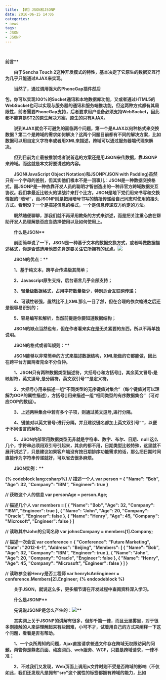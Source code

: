 ```yaml
---
title: 【转】JSON和JSONP
date: 2016-06-15 14:06
categories:
- news
tags:
- JSON
- JSONP
---
```

<div style="top: 0px"> 


<strong style="margin: 0px; padding: 0px; color: #333333; font-weight: bold">前言**

　　由于Sencha Touch 2这种开发模式的特性，基本决定了它原生的数据交互行为几乎只能通过AJAX来实现。

　　当然了，通过调用强大的PhoneGap插件然后
<!--more-->
包，你可以实现100%的Socket通讯和本地数据库功能，又或者通过HTML5的WebSocket也可以实现与服务器的通讯和服务端推功能，但这两种方式都有其局限性，前者需要PhoneGap支持，后者要求用户设备必须支持WebSocket，因此都不能算是ST2的原生解决方案，原生的只有AJAX。

　　说到AJAX就会不可避免的面临两个问题，第一个是AJAX以何种格式来交换数据？第二个是跨域的需求如何解决？这两个问题目前都有不同的解决方案，比如数据可以用自定义字符串或者用XML来描述，跨域可以通过服务器端代理来解决。

　　但到目前为止最被推崇或者说首选的方案还是用JSON来传数据，靠JSONP来跨域。而这就是本文将要讲述的内容。

　　JSON(JavaScript Object Notation)和JSONP(JSON with Padding)虽然只有一个字母的差别，但其实他们根本不是一回事儿：JSON是一种数据交换格式，而JSONP是一种依靠开发人员的聪明才智创造出的一种非官方跨域数据交互协议。我们拿最近比较火的谍战片来打个比方，JSON是地下党们用来书写和交换情报的“暗号”，而JSONP则是把用暗号书写的情报传递给自己同志时使用的接头方式。看到没？一个是描述信息的格式，一个是信息传递双方约定的方法。

　　既然随便聊聊，那我们就不再采用教条的方式来讲述，而是把关注重心放在帮助开发人员理解是否应当选择使用以及如何使用上。

<strong style="margin: 0px; padding: 0px; color: #333333; font-weight: bold">　　什么是JSON**

　　前面简单说了一下，JSON是一种基于文本的数据交换方式，或者叫做数据描述格式，你是否该选用他首先肯定要关注它所拥有的优点。![](http://pic001.cnblogs.com/images/2012/145819/2012042220142826.jpg)

<strong style="margin: 0px; padding: 0px; color: #333333; font-weight: bold">　　JSON的优点：**

　　1、基于纯文本，跨平台传递极其简单；

　　2、Javascript原生支持，后台语言几乎全部支持；

　　3、轻量级数据格式，占用字符数量极少，特别适合互联网传递；

　　4、可读性较强，虽然比不上XML那么一目了然，但在合理的依次缩进之后还是很容易识别的；

　　5、容易编写和解析，当然前提是你要知道数据结构；

　　JSON的缺点当然也有，但在作者看来实在是无关紧要的东西，所以不再单独说明。

<strong style="margin: 0px; padding: 0px; color: #333333; font-weight: bold">　　JSON的格式或者叫规则：**

　　JSON能够以非常简单的方式来描述数据结构，XML能做的它都能做，因此在跨平台方面两者完全不分伯仲。

　　1、JSON只有两种数据类型描述符，大括号{}和方括号[]，其余英文冒号:是映射符，英文逗号,是分隔符，英文双引号""是定义符。

　　2、大括号{}用来描述一组“不同类型的无序键值对集合”（每个键值对可以理解为OOP的属性描述），方括号[]用来描述一组“相同类型的有序数据集合”（可对应OOP的数组）。

　　3、上述两种集合中若有多个子项，则通过英文逗号,进行分隔。

　　4、键值对以英文冒号:进行分隔，并且建议键名都加上英文双引号”"，以便于不同语言的解析。

　　5、JSON内部常用数据类型无非就是字符串、数字、布尔、日期、null 这么几个，字符串必须用双引号引起来，其余的都不用，日期类型比较特殊，这里就不展开讲述了，只是建议如果客户端没有按日期排序功能需求的话，那么把日期时间直接作为字符串传递就好，可以省去很多麻烦。

<strong style="margin: 0px; padding: 0px; color: #333333; font-weight: bold">　　JSON实例：**

{% codeblock lang:csharp%}
// 描述一个人 
var person = {
    "Name": "Bob",
    "Age": 32,
    "Company": "IBM",
    "Engineer": true
}
 
// 获取这个人的信息 
var personAge = person.Age;
 
// 描述几个人 
var members = [
    {
        "Name": "Bob",
        "Age": 32,
        "Company": "IBM",
        "Engineer": true
    },
    {
        "Name": "John",
        "Age": 20,
        "Company": "Oracle",
        "Engineer": false
    },
    {
        "Name": "Henry",
        "Age": 45,
        "Company": "Microsoft",
        "Engineer": false
    }
]
 
// 读取其中John的公司名称 
var johnsCompany = members[1].Company;
 
// 描述一次会议 
var conference = {
    "Conference": "Future Marketing",
    "Date": "2012-6-1",
    "Address": "Beijing",
    "Members":
    [
        {
            "Name": "Bob",
            "Age": 32,
            "Company": "IBM",
            "Engineer": true
        },
        {
            "Name": "John",
            "Age": 20,
            "Company": "Oracle",
            "Engineer": false
        },
        {
            "Name": "Henry",
            "Age": 45,
            "Company": "Microsoft",
            "Engineer": false
        }
    ]
}
 
// 读取参会者Henry是否工程师 
var henryIsAnEngineer = conference.Members[2].Engineer;
{% endcodeblock %}

　　关于JSON，就说这么多，更多细节请在开发过程中查阅资料深入学习。

<strong style="margin: 0px; padding: 0px; color: #333333; font-weight: bold">　　什么是JSONP**

<strong style="margin: 0px; padding: 0px; color: #333333; font-weight: bold">　　先说说JSONP是怎么产生的：![](http://pic001.cnblogs.com/images/2012/145819/2012042220173342.png)**

　　其实网上关于JSONP的讲解有很多，但却千篇一律，而且云里雾里，对于很多刚接触的人来讲理解起来有些困难，小可不才，试着用自己的方式来阐释一下这个问题，看看是否有帮助。

　　1、一个众所周知的问题，Ajax直接请求普通文件存在跨域无权限访问的问题，甭管你是静态页面、动态网页、web服务、WCF，只要是跨域请求，一律不准；

　　2、不过我们又发现，Web页面上调用js文件时则不受是否跨域的影响（不仅如此，我们还发现凡是拥有”src”这个属性的标签都拥有跨域的能力，比如<script>、<img>、<iframe>）；

　　3、于是可以判断，当前阶段如果想通过纯web端（ActiveX控件、服务端代理、属于未来的HTML5之Websocket等方式不算）跨域访问数据就只有一种可能，那就是在远程服务器上设法把数据装进js格式的文件里，供客户端调用和进一步处理；

　　4、恰巧我们已经知道有一种叫做JSON的纯字符数据格式可以简洁的描述复杂数据，更妙的是JSON还被js原生支持，所以在客户端几乎可以随心所欲的处理这种格式的数据；

　　5、这样子解决方案就呼之欲出了，web客户端通过与调用脚本一模一样的方式，来调用跨域服务器上动态生成的js格式文件（一般以JSON为后缀），显而易见，服务器之所以要动态生成JSON文件，目的就在于把客户端需要的数据装入进去。

　　6、客户端在对JSON文件调用成功之后，也就获得了自己所需的数据，剩下的就是按照自己需求进行处理和展现了，这种获取远程数据的方式看起来非常像AJAX，但其实并不一样。

　　7、为了便于客户端使用数据，逐渐形成了一种非正式传输协议，人们把它称作JSONP，该协议的一个要点就是允许用户传递一个callback参数给服务端，然后服务端返回数据时会将这个callback参数作为函数名来包裹住JSON数据，这样客户端就可以随意定制自己的函数来自动处理返回数据了。

　　如果对于callback参数如何使用还有些模糊的话，我们后面会有具体的实例来讲解。

<strong style="margin: 0px; padding: 0px; color: #333333; font-weight: bold">　　JSONP的客户端具体实现：**

　　不管jQuery也好，ExtJs也罢，又或者是其他支持jsonp的框架，他们幕后所做的工作都是一样的，下面我来循序渐进的说明一下jsonp在客户端的实现：

　　1、我们知道，哪怕跨域js文件中的代码（当然指符合web脚本安全策略的），web页面也是可以无条件执行的。

　　远程服务器remoteserver.com根目录下有个remote.js文件代码如下：

alert('我是远程文件');

　　本地服务器localserver.com下有个jsonp.html页面代码如下：

<span style="font-family: "Courier New"; font-size: 12px; color: #00ff; margin: 0px; padding: 0px"><!</span><span style="font-family: "Courier New"; font-size: 12px; color: #ff0ff; margin: 0px; padding: 0px">DOCTYPE html PUBLIC "-//W3C//DTD XHTML 1.0 Transitional//EN" "http://www.w3.org/TR/xhtml1/DTD/xhtml1-transitional.dtd"</span><span style="font-family: "Courier New"; font-size: 12px; color: #00ff; margin: 0px; padding: 0px">></span>
<span style="font-family: "Courier New"; font-size: 12px; color: #00ff; margin: 0px; padding: 0px"><</span><span style="font-family: "Courier New"; font-size: 12px; color: #8000; margin: 0px; padding: 0px">html </span><span style="font-family: "Courier New"; font-size: 12px; color: #ff00; margin: 0px; padding: 0px">xmlns</span><span style="font-family: "Courier New"; font-size: 12px; color: #00ff; margin: 0px; padding: 0px">="http://www.w3.org/1999/xhtml"</span><span style="font-family: "Courier New"; font-size: 12px; color: #00ff; margin: 0px; padding: 0px">></span>
<span style="font-family: "Courier New"; font-size: 12px; color: #00ff; margin: 0px; padding: 0px"><</span><span style="font-family: "Courier New"; font-size: 12px; color: #8000; margin: 0px; padding: 0px">head</span><span style="font-family: "Courier New"; font-size: 12px; color: #00ff; margin: 0px; padding: 0px">></span>
    <span style="font-family: "Courier New"; font-size: 12px; color: #00ff; margin: 0px; padding: 0px"><</span><span style="font-family: "Courier New"; font-size: 12px; color: #8000; margin: 0px; padding: 0px">title</span><span style="font-family: "Courier New"; font-size: 12px; color: #00ff; margin: 0px; padding: 0px">></</span><span style="font-family: "Courier New"; font-size: 12px; color: #8000; margin: 0px; padding: 0px">title</span><span style="font-family: "Courier New"; font-size: 12px; color: #00ff; margin: 0px; padding: 0px">></span>
    <span style="font-family: "Courier New"; font-size: 12px; color: #00ff; margin: 0px; padding: 0px"><</span><span style="font-family: "Courier New"; font-size: 12px; color: #8000; margin: 0px; padding: 0px">script </span><span style="font-family: "Courier New"; font-size: 12px; color: #ff00; margin: 0px; padding: 0px">type</span><span style="font-family: "Courier New"; font-size: 12px; color: #00ff; margin: 0px; padding: 0px">="text/javascript"</span><span style="font-family: "Courier New"; font-size: 12px; color: #ff00; margin: 0px; padding: 0px"> src</span><span style="font-family: "Courier New"; font-size: 12px; color: #00ff; margin: 0px; padding: 0px">="http://remoteserver.com/remote.js"</span><span style="font-family: "Courier New"; font-size: 12px; color: #00ff; margin: 0px; padding: 0px">></</span><span style="font-family: "Courier New"; font-size: 12px; color: #8000; margin: 0px; padding: 0px">script</span><span style="font-family: "Courier New"; font-size: 12px; color: #00ff; margin: 0px; padding: 0px">></span>
<span style="font-family: "Courier New"; font-size: 12px; color: #00ff; margin: 0px; padding: 0px"></</span><span style="font-family: "Courier New"; font-size: 12px; color: #8000; margin: 0px; padding: 0px">head</span><span style="font-family: "Courier New"; font-size: 12px; color: #00ff; margin: 0px; padding: 0px">></span>
<span style="font-family: "Courier New"; font-size: 12px; color: #00ff; margin: 0px; padding: 0px"><</span><span style="font-family: "Courier New"; font-size: 12px; color: #8000; margin: 0px; padding: 0px">body</span><span style="font-family: "Courier New"; font-size: 12px; color: #00ff; margin: 0px; padding: 0px">></span>
 
<span style="font-family: "Courier New"; font-size: 12px; color: #00ff; margin: 0px; padding: 0px"></</span><span style="font-family: "Courier New"; font-size: 12px; color: #8000; margin: 0px; padding: 0px">body</span><span style="font-family: "Courier New"; font-size: 12px; color: #00ff; margin: 0px; padding: 0px">></span>
<span style="font-family: "Courier New"; font-size: 12px; color: #00ff; margin: 0px; padding: 0px"></</span><span style="font-family: "Courier New"; font-size: 12px; color: #8000; margin: 0px; padding: 0px">html</span><span style="font-family: "Courier New"; font-size: 12px; color: #00ff; margin: 0px; padding: 0px">></span>

　　毫无疑问，页面将会弹出一个提示窗体，显示跨域调用成功。

　　2、现在我们在jsonp.html页面定义一个函数，然后在远程remote.js中传入数据进行调用。

　　jsonp.html页面代码如下：

<span style="font-family: "Courier New"; font-size: 12px; color: #00ff; margin: 0px; padding: 0px"><!</span><span style="font-family: "Courier New"; font-size: 12px; color: #ff0ff; margin: 0px; padding: 0px">DOCTYPE html PUBLIC "-//W3C//DTD XHTML 1.0 Transitional//EN" "http://www.w3.org/TR/xhtml1/DTD/xhtml1-transitional.dtd"</span><span style="font-family: "Courier New"; font-size: 12px; color: #00ff; margin: 0px; padding: 0px">></span>
<span style="font-family: "Courier New"; font-size: 12px; color: #00ff; margin: 0px; padding: 0px"><</span><span style="font-family: "Courier New"; font-size: 12px; color: #8000; margin: 0px; padding: 0px">html </span><span style="font-family: "Courier New"; font-size: 12px; color: #ff00; margin: 0px; padding: 0px">xmlns</span><span style="font-family: "Courier New"; font-size: 12px; color: #00ff; margin: 0px; padding: 0px">="http://www.w3.org/1999/xhtml"</span><span style="font-family: "Courier New"; font-size: 12px; color: #00ff; margin: 0px; padding: 0px">></span>
<span style="font-family: "Courier New"; font-size: 12px; color: #00ff; margin: 0px; padding: 0px"><</span><span style="font-family: "Courier New"; font-size: 12px; color: #8000; margin: 0px; padding: 0px">head</span><span style="font-family: "Courier New"; font-size: 12px; color: #00ff; margin: 0px; padding: 0px">></span>
    <span style="font-family: "Courier New"; font-size: 12px; color: #00ff; margin: 0px; padding: 0px"><</span><span style="font-family: "Courier New"; font-size: 12px; color: #8000; margin: 0px; padding: 0px">title</span><span style="font-family: "Courier New"; font-size: 12px; color: #00ff; margin: 0px; padding: 0px">></</span><span style="font-family: "Courier New"; font-size: 12px; color: #8000; margin: 0px; padding: 0px">title</span><span style="font-family: "Courier New"; font-size: 12px; color: #00ff; margin: 0px; padding: 0px">></span>
    <span style="font-family: "Courier New"; font-size: 12px; color: #00ff; margin: 0px; padding: 0px"><</span><span style="font-family: "Courier New"; font-size: 12px; color: #8000; margin: 0px; padding: 0px">script </span><span style="font-family: "Courier New"; font-size: 12px; color: #ff00; margin: 0px; padding: 0px">type</span><span style="font-family: "Courier New"; font-size: 12px; color: #00ff; margin: 0px; padding: 0px">="text/javascript"</span><span style="font-family: "Courier New"; font-size: 12px; color: #00ff; margin: 0px; padding: 0px">></span>
    <span style="font-family: "Courier New"; font-size: 12px; color: #00ff; margin: 0px; padding: 0px; background-color: #f5f5f5">var</span><span style="font-family: "Courier New"; font-size: 12px; color: #000000; margin: 0px; padding: 0px; background-color: #f5f5f5"> localHandler </span><span style="font-family: "Courier New"; font-size: 12px; color: #000000; margin: 0px; padding: 0px; background-color: #f5f5f5">=</span> <span style="font-family: "Courier New"; font-size: 12px; color: #00ff; margin: 0px; padding: 0px; background-color: #f5f5f5">function</span><span style="font-family: "Courier New"; font-size: 12px; color: #000000; margin: 0px; padding: 0px; background-color: #f5f5f5">(data){
        alert(</span><span style="font-family: "Courier New"; font-size: 12px; color: #000000; margin: 0px; padding: 0px; background-color: #f5f5f5">'</span><span style="font-family: "Courier New"; font-size: 12px; color: #000000; margin: 0px; padding: 0px; background-color: #f5f5f5">我是本地函数，可以被跨域的remote.js文件调用，远程js带来的数据是：</span><span style="font-family: "Courier New"; font-size: 12px; color: #000000; margin: 0px; padding: 0px; background-color: #f5f5f5">'</span> <span style="font-family: "Courier New"; font-size: 12px; color: #000000; margin: 0px; padding: 0px; background-color: #f5f5f5">+</span><span style="font-family: "Courier New"; font-size: 12px; color: #000000; margin: 0px; padding: 0px; background-color: #f5f5f5"> data.result);
    };
    </span><span style="font-family: "Courier New"; font-size: 12px; color: #00ff; margin: 0px; padding: 0px"></</span><span style="font-family: "Courier New"; font-size: 12px; color: #8000; margin: 0px; padding: 0px">script</span><span style="font-family: "Courier New"; font-size: 12px; color: #00ff; margin: 0px; padding: 0px">></span>
    <span style="font-family: "Courier New"; font-size: 12px; color: #00ff; margin: 0px; padding: 0px"><</span><span style="font-family: "Courier New"; font-size: 12px; color: #8000; margin: 0px; padding: 0px">script </span><span style="font-family: "Courier New"; font-size: 12px; color: #ff00; margin: 0px; padding: 0px">type</span><span style="font-family: "Courier New"; font-size: 12px; color: #00ff; margin: 0px; padding: 0px">="text/javascript"</span><span style="font-family: "Courier New"; font-size: 12px; color: #ff00; margin: 0px; padding: 0px"> src</span><span style="font-family: "Courier New"; font-size: 12px; color: #00ff; margin: 0px; padding: 0px">="http://remoteserver.com/remote.js"</span><span style="font-family: "Courier New"; font-size: 12px; color: #00ff; margin: 0px; padding: 0px">></</span><span style="font-family: "Courier New"; font-size: 12px; color: #8000; margin: 0px; padding: 0px">script</span><span style="font-family: "Courier New"; font-size: 12px; color: #00ff; margin: 0px; padding: 0px">></span>
<span style="font-family: "Courier New"; font-size: 12px; color: #00ff; margin: 0px; padding: 0px"></</span><span style="font-family: "Courier New"; font-size: 12px; color: #8000; margin: 0px; padding: 0px">head</span><span style="font-family: "Courier New"; font-size: 12px; color: #00ff; margin: 0px; padding: 0px">></span>
<span style="font-family: "Courier New"; font-size: 12px; color: #00ff; margin: 0px; padding: 0px"><</span><span style="font-family: "Courier New"; font-size: 12px; color: #8000; margin: 0px; padding: 0px">body</span><span style="font-family: "Courier New"; font-size: 12px; color: #00ff; margin: 0px; padding: 0px">></span>
 
<span style="font-family: "Courier New"; font-size: 12px; color: #00ff; margin: 0px; padding: 0px"></</span><span style="font-family: "Courier New"; font-size: 12px; color: #8000; margin: 0px; padding: 0px">body</span><span style="font-family: "Courier New"; font-size: 12px; color: #00ff; margin: 0px; padding: 0px">></span>
<span style="font-family: "Courier New"; font-size: 12px; color: #00ff; margin: 0px; padding: 0px"></</span><span style="font-family: "Courier New"; font-size: 12px; color: #8000; margin: 0px; padding: 0px">html</span><span style="font-family: "Courier New"; font-size: 12px; color: #00ff; margin: 0px; padding: 0px">></span>

　　remote.js文件代码如下：

localHandler({"result":"我是远程js带来的数据"});

　　运行之后查看结果，页面成功弹出提示窗口，显示本地函数被跨域的远程js调用成功，并且还接收到了远程js带来的数据。很欣喜，跨域远程获取数据的目的基本实现了，但是又一个问题出现了，我怎么让远程js知道它应该调用的本地函数叫什么名字呢？毕竟是jsonp的服务者都要面对很多服务对象，而这些服务对象各自的本地函数都不相同啊？我们接着往下看。

　　3、聪明的开发者很容易想到，只要服务端提供的js脚本是动态生成的就行了呗，这样调用者可以传一个参数过去告诉服务端“我想要一段调用XXX函数的js代码，请你返回给我”，于是服务器就可以按照客户端的需求来生成js脚本并响应了。

　　看jsonp.html页面的代码：

<span style="font-family: "Courier New"; font-size: 12px; color: #00ff; margin: 0px; padding: 0px"><!</span><span style="font-family: "Courier New"; font-size: 12px; color: #ff0ff; margin: 0px; padding: 0px">DOCTYPE html PUBLIC "-//W3C//DTD XHTML 1.0 Transitional//EN" "http://www.w3.org/TR/xhtml1/DTD/xhtml1-transitional.dtd"</span><span style="font-family: "Courier New"; font-size: 12px; color: #00ff; margin: 0px; padding: 0px">></span>
<span style="font-family: "Courier New"; font-size: 12px; color: #00ff; margin: 0px; padding: 0px"><</span><span style="font-family: "Courier New"; font-size: 12px; color: #8000; margin: 0px; padding: 0px">html </span><span style="font-family: "Courier New"; font-size: 12px; color: #ff00; margin: 0px; padding: 0px">xmlns</span><span style="font-family: "Courier New"; font-size: 12px; color: #00ff; margin: 0px; padding: 0px">="http://www.w3.org/1999/xhtml"</span><span style="font-family: "Courier New"; font-size: 12px; color: #00ff; margin: 0px; padding: 0px">></span>
<span style="font-family: "Courier New"; font-size: 12px; color: #00ff; margin: 0px; padding: 0px"><</span><span style="font-family: "Courier New"; font-size: 12px; color: #8000; margin: 0px; padding: 0px">head</span><span style="font-family: "Courier New"; font-size: 12px; color: #00ff; margin: 0px; padding: 0px">></span>
    <span style="font-family: "Courier New"; font-size: 12px; color: #00ff; margin: 0px; padding: 0px"><</span><span style="font-family: "Courier New"; font-size: 12px; color: #8000; margin: 0px; padding: 0px">title</span><span style="font-family: "Courier New"; font-size: 12px; color: #00ff; margin: 0px; padding: 0px">></</span><span style="font-family: "Courier New"; font-size: 12px; color: #8000; margin: 0px; padding: 0px">title</span><span style="font-family: "Courier New"; font-size: 12px; color: #00ff; margin: 0px; padding: 0px">></span>
    <span style="font-family: "Courier New"; font-size: 12px; color: #00ff; margin: 0px; padding: 0px"><</span><span style="font-family: "Courier New"; font-size: 12px; color: #8000; margin: 0px; padding: 0px">script </span><span style="font-family: "Courier New"; font-size: 12px; color: #ff00; margin: 0px; padding: 0px">type</span><span style="font-family: "Courier New"; font-size: 12px; color: #00ff; margin: 0px; padding: 0px">="text/javascript"</span><span style="font-family: "Courier New"; font-size: 12px; color: #00ff; margin: 0px; padding: 0px">></span>
    <span style="font-family: "Courier New"; font-size: 12px; color: #0800; margin: 0px; padding: 0px; background-color: #f5f5f5">//</span><span style="font-family: "Courier New"; font-size: 12px; color: #0800; margin: 0px; padding: 0px; background-color: #f5f5f5"> 得到航班信息查询结果后的回调函数</span>
    <span style="font-family: "Courier New"; font-size: 12px; color: #00ff; margin: 0px; padding: 0px; background-color: #f5f5f5">var</span><span style="font-family: "Courier New"; font-size: 12px; color: #000000; margin: 0px; padding: 0px; background-color: #f5f5f5"> flightHandler </span><span style="font-family: "Courier New"; font-size: 12px; color: #000000; margin: 0px; padding: 0px; background-color: #f5f5f5">=</span> <span style="font-family: "Courier New"; font-size: 12px; color: #00ff; margin: 0px; padding: 0px; background-color: #f5f5f5">function</span><span style="font-family: "Courier New"; font-size: 12px; color: #000000; margin: 0px; padding: 0px; background-color: #f5f5f5">(data){
        alert(</span><span style="font-family: "Courier New"; font-size: 12px; color: #000000; margin: 0px; padding: 0px; background-color: #f5f5f5">'</span><span style="font-family: "Courier New"; font-size: 12px; color: #000000; margin: 0px; padding: 0px; background-color: #f5f5f5">你查询的航班结果是：票价 </span><span style="font-family: "Courier New"; font-size: 12px; color: #000000; margin: 0px; padding: 0px; background-color: #f5f5f5">'</span> <span style="font-family: "Courier New"; font-size: 12px; color: #000000; margin: 0px; padding: 0px; background-color: #f5f5f5">+</span><span style="font-family: "Courier New"; font-size: 12px; color: #000000; margin: 0px; padding: 0px; background-color: #f5f5f5"> data.price </span><span style="font-family: "Courier New"; font-size: 12px; color: #000000; margin: 0px; padding: 0px; background-color: #f5f5f5">+</span> <span style="font-family: "Courier New"; font-size: 12px; color: #000000; margin: 0px; padding: 0px; background-color: #f5f5f5">'</span><span style="font-family: "Courier New"; font-size: 12px; color: #000000; margin: 0px; padding: 0px; background-color: #f5f5f5"> 元，</span><span style="font-family: "Courier New"; font-size: 12px; color: #000000; margin: 0px; padding: 0px; background-color: #f5f5f5">'</span> <span style="font-family: "Courier New"; font-size: 12px; color: #000000; margin: 0px; padding: 0px; background-color: #f5f5f5">+</span> <span style="font-family: "Courier New"; font-size: 12px; color: #000000; margin: 0px; padding: 0px; background-color: #f5f5f5">'</span><span style="font-family: "Courier New"; font-size: 12px; color: #000000; margin: 0px; padding: 0px; background-color: #f5f5f5">余票 </span><span style="font-family: "Courier New"; font-size: 12px; color: #000000; margin: 0px; padding: 0px; background-color: #f5f5f5">'</span> <span style="font-family: "Courier New"; font-size: 12px; color: #000000; margin: 0px; padding: 0px; background-color: #f5f5f5">+</span><span style="font-family: "Courier New"; font-size: 12px; color: #000000; margin: 0px; padding: 0px; background-color: #f5f5f5"> data.tickets </span><span style="font-family: "Courier New"; font-size: 12px; color: #000000; margin: 0px; padding: 0px; background-color: #f5f5f5">+</span> <span style="font-family: "Courier New"; font-size: 12px; color: #000000; margin: 0px; padding: 0px; background-color: #f5f5f5">'</span><span style="font-family: "Courier New"; font-size: 12px; color: #000000; margin: 0px; padding: 0px; background-color: #f5f5f5"> 张。</span><span style="font-family: "Courier New"; font-size: 12px; color: #000000; margin: 0px; padding: 0px; background-color: #f5f5f5">'</span><span style="font-family: "Courier New"; font-size: 12px; color: #000000; margin: 0px; padding: 0px; background-color: #f5f5f5">);
    };
    </span><span style="font-family: "Courier New"; font-size: 12px; color: #0800; margin: 0px; padding: 0px; background-color: #f5f5f5">//</span><span style="font-family: "Courier New"; font-size: 12px; color: #0800; margin: 0px; padding: 0px; background-color: #f5f5f5"> 提供jsonp服务的url地址（不管是什么类型的地址，最终生成的返回值都是一段javascript代码）</span>
    <span style="font-family: "Courier New"; font-size: 12px; color: #00ff; margin: 0px; padding: 0px; background-color: #f5f5f5">var</span><span style="font-family: "Courier New"; font-size: 12px; color: #000000; margin: 0px; padding: 0px; background-color: #f5f5f5"> url </span><span style="font-family: "Courier New"; font-size: 12px; color: #000000; margin: 0px; padding: 0px; background-color: #f5f5f5">=</span> <span style="font-family: "Courier New"; font-size: 12px; color: #000000; margin: 0px; padding: 0px; background-color: #f5f5f5">"</span><span style="font-family: "Courier New"; font-size: 12px; color: #000000; margin: 0px; padding: 0px; background-color: #f5f5f5">http://flightQuery.com/jsonp/flightResult.aspx?code=CA1998&callback=flightHandler</span><span style="font-family: "Courier New"; font-size: 12px; color: #000000; margin: 0px; padding: 0px; background-color: #f5f5f5">"</span><span style="font-family: "Courier New"; font-size: 12px; color: #000000; margin: 0px; padding: 0px; background-color: #f5f5f5">;
    </span><span style="font-family: "Courier New"; font-size: 12px; color: #0800; margin: 0px; padding: 0px; background-color: #f5f5f5">//</span><span style="font-family: "Courier New"; font-size: 12px; color: #0800; margin: 0px; padding: 0px; background-color: #f5f5f5"> 创建script标签，设置其属性</span>
    <span style="font-family: "Courier New"; font-size: 12px; color: #00ff; margin: 0px; padding: 0px; background-color: #f5f5f5">var</span><span style="font-family: "Courier New"; font-size: 12px; color: #000000; margin: 0px; padding: 0px; background-color: #f5f5f5"> script </span><span style="font-family: "Courier New"; font-size: 12px; color: #000000; margin: 0px; padding: 0px; background-color: #f5f5f5">=</span><span style="font-family: "Courier New"; font-size: 12px; color: #000000; margin: 0px; padding: 0px; background-color: #f5f5f5"> document.createElement(</span><span style="font-family: "Courier New"; font-size: 12px; color: #000000; margin: 0px; padding: 0px; background-color: #f5f5f5">'</span><span style="font-family: "Courier New"; font-size: 12px; color: #000000; margin: 0px; padding: 0px; background-color: #f5f5f5">script</span><span style="font-family: "Courier New"; font-size: 12px; color: #000000; margin: 0px; padding: 0px; background-color: #f5f5f5">'</span><span style="font-family: "Courier New"; font-size: 12px; color: #000000; margin: 0px; padding: 0px; background-color: #f5f5f5">);
    script.setAttribute(</span><span style="font-family: "Courier New"; font-size: 12px; color: #000000; margin: 0px; padding: 0px; background-color: #f5f5f5">'</span><span style="font-family: "Courier New"; font-size: 12px; color: #000000; margin: 0px; padding: 0px; background-color: #f5f5f5">src</span><span style="font-family: "Courier New"; font-size: 12px; color: #000000; margin: 0px; padding: 0px; background-color: #f5f5f5">'</span><span style="font-family: "Courier New"; font-size: 12px; color: #000000; margin: 0px; padding: 0px; background-color: #f5f5f5">, url);
    </span><span style="font-family: "Courier New"; font-size: 12px; color: #0800; margin: 0px; padding: 0px; background-color: #f5f5f5">//</span><span style="font-family: "Courier New"; font-size: 12px; color: #0800; margin: 0px; padding: 0px; background-color: #f5f5f5"> 把script标签加入head，此时调用开始</span>
<span style="font-family: "Courier New"; font-size: 12px; color: #000000; margin: 0px; padding: 0px; background-color: #f5f5f5">    document.getElementsByTagName(</span><span style="font-family: "Courier New"; font-size: 12px; color: #000000; margin: 0px; padding: 0px; background-color: #f5f5f5">'</span><span style="font-family: "Courier New"; font-size: 12px; color: #000000; margin: 0px; padding: 0px; background-color: #f5f5f5">head</span><span style="font-family: "Courier New"; font-size: 12px; color: #000000; margin: 0px; padding: 0px; background-color: #f5f5f5">'</span><span style="font-family: "Courier New"; font-size: 12px; color: #000000; margin: 0px; padding: 0px; background-color: #f5f5f5">)[</span><span style="font-family: "Courier New"; font-size: 12px; color: #000000; margin: 0px; padding: 0px; background-color: #f5f5f5">0</span><span style="font-family: "Courier New"; font-size: 12px; color: #000000; margin: 0px; padding: 0px; background-color: #f5f5f5">].appendChild(script);
    </span><span style="font-family: "Courier New"; font-size: 12px; color: #00ff; margin: 0px; padding: 0px"></</span><span style="font-family: "Courier New"; font-size: 12px; color: #8000; margin: 0px; padding: 0px">script</span><span style="font-family: "Courier New"; font-size: 12px; color: #00ff; margin: 0px; padding: 0px">></span>
<span style="font-family: "Courier New"; font-size: 12px; color: #00ff; margin: 0px; padding: 0px"></</span><span style="font-family: "Courier New"; font-size: 12px; color: #8000; margin: 0px; padding: 0px">head</span><span style="font-family: "Courier New"; font-size: 12px; color: #00ff; margin: 0px; padding: 0px">></span>
<span style="font-family: "Courier New"; font-size: 12px; color: #00ff; margin: 0px; padding: 0px"><</span><span style="font-family: "Courier New"; font-size: 12px; color: #8000; margin: 0px; padding: 0px">body</span><span style="font-family: "Courier New"; font-size: 12px; color: #00ff; margin: 0px; padding: 0px">></span>
 
<span style="font-family: "Courier New"; font-size: 12px; color: #00ff; margin: 0px; padding: 0px"></</span><span style="font-family: "Courier New"; font-size: 12px; color: #8000; margin: 0px; padding: 0px">body</span><span style="font-family: "Courier New"; font-size: 12px; color: #00ff; margin: 0px; padding: 0px">></span>
<span style="font-family: "Courier New"; font-size: 12px; color: #00ff; margin: 0px; padding: 0px"></</span><span style="font-family: "Courier New"; font-size: 12px; color: #8000; margin: 0px; padding: 0px">html</span><span style="font-family: "Courier New"; font-size: 12px; color: #00ff; margin: 0px; padding: 0px">></span>

　　这次的代码变化比较大，不再直接把远程js文件写死，而是编码实现动态查询，而这也正是jsonp客户端实现的核心部分，本例中的重点也就在于如何完成jsonp调用的全过程。

　　我们看到调用的url中传递了一个code参数，告诉服务器我要查的是CA1998次航班的信息，而callback参数则告诉服务器，我的本地回调函数叫做flightHandler，所以请把查询结果传入这个函数中进行调用。

　　OK，服务器很聪明，这个叫做flightResult.aspx的页面生成了一段这样的代码提供给jsonp.html（服务端的实现这里就不演示了，与你选用的语言无关，说到底就是拼接字符串）：

<span style="font-family: "Courier New"; font-size: 12px; color: #000000; margin: 0px; padding: 0px">flightHandler({
    "code": "CA1998",
    "price": 1780,
    "tickets": 5
});</span>

　　我们看到，传递给flightHandler函数的是一个json，它描述了航班的基本信息。运行一下页面，成功弹出提示窗口，jsonp的执行全过程顺利完成！

　　4、到这里为止的话，相信你已经能够理解jsonp的客户端实现原理了吧？剩下的就是如何把代码封装一下，以便于与用户界面交互，从而实现多次和重复调用。

　　什么？你用的是jQuery，想知道jQuery如何实现jsonp调用？好吧，那我就好人做到底，再给你一段jQuery使用jsonp的代码（我们依然沿用上面那个航班信息查询的例子，假定返回jsonp结果不变）：

<span style="font-family: "Courier New"; font-size: 12px; color: #00ff; margin: 0px; padding: 0px"><!</span><span style="font-family: "Courier New"; font-size: 12px; color: #ff0ff; margin: 0px; padding: 0px">DOCTYPE html PUBLIC "-//W3C//DTD XHTML 1.0 Transitional//EN" "http://www.w3.org/TR/xhtml1/DTD/xhtml1-transitional.dtd"</span><span style="font-family: "Courier New"; font-size: 12px; color: #00ff; margin: 0px; padding: 0px">></span>
 <span style="font-family: "Courier New"; font-size: 12px; color: #00ff; margin: 0px; padding: 0px"><</span><span style="font-family: "Courier New"; font-size: 12px; color: #8000; margin: 0px; padding: 0px">html </span><span style="font-family: "Courier New"; font-size: 12px; color: #ff00; margin: 0px; padding: 0px">xmlns</span><span style="font-family: "Courier New"; font-size: 12px; color: #00ff; margin: 0px; padding: 0px">="http://www.w3.org/1999/xhtml"</span> <span style="font-family: "Courier New"; font-size: 12px; color: #00ff; margin: 0px; padding: 0px">></span>
 <span style="font-family: "Courier New"; font-size: 12px; color: #00ff; margin: 0px; padding: 0px"><</span><span style="font-family: "Courier New"; font-size: 12px; color: #8000; margin: 0px; padding: 0px">head</span><span style="font-family: "Courier New"; font-size: 12px; color: #00ff; margin: 0px; padding: 0px">></span>
     <span style="font-family: "Courier New"; font-size: 12px; color: #00ff; margin: 0px; padding: 0px"><</span><span style="font-family: "Courier New"; font-size: 12px; color: #8000; margin: 0px; padding: 0px">title</span><span style="font-family: "Courier New"; font-size: 12px; color: #00ff; margin: 0px; padding: 0px">></span>Untitled Page<span style="font-family: "Courier New"; font-size: 12px; color: #00ff; margin: 0px; padding: 0px"></</span><span style="font-family: "Courier New"; font-size: 12px; color: #8000; margin: 0px; padding: 0px">title</span><span style="font-family: "Courier New"; font-size: 12px; color: #00ff; margin: 0px; padding: 0px">></span>
      <span style="font-family: "Courier New"; font-size: 12px; color: #00ff; margin: 0px; padding: 0px"><</span><span style="font-family: "Courier New"; font-size: 12px; color: #8000; margin: 0px; padding: 0px">script </span><span style="font-family: "Courier New"; font-size: 12px; color: #ff00; margin: 0px; padding: 0px">type</span><span style="font-family: "Courier New"; font-size: 12px; color: #00ff; margin: 0px; padding: 0px">="text/javascript"</span><span style="font-family: "Courier New"; font-size: 12px; color: #ff00; margin: 0px; padding: 0px"> src</span><span style="font-family: "Courier New"; font-size: 12px; color: #00ff; margin: 0px; padding: 0px">=jquery.min.js"</span><span style="font-family: "Courier New"; font-size: 12px; color: #00ff; margin: 0px; padding: 0px">></</span><span style="font-family: "Courier New"; font-size: 12px; color: #8000; margin: 0px; padding: 0px">script</span><span style="font-family: "Courier New"; font-size: 12px; color: #00ff; margin: 0px; padding: 0px">></span>
      <span style="font-family: "Courier New"; font-size: 12px; color: #00ff; margin: 0px; padding: 0px"><</span><span style="font-family: "Courier New"; font-size: 12px; color: #8000; margin: 0px; padding: 0px">script </span><span style="font-family: "Courier New"; font-size: 12px; color: #ff00; margin: 0px; padding: 0px">type</span><span style="font-family: "Courier New"; font-size: 12px; color: #00ff; margin: 0px; padding: 0px">="text/javascript"</span><span style="font-family: "Courier New"; font-size: 12px; color: #00ff; margin: 0px; padding: 0px">></span><span style="font-family: "Courier New"; font-size: 12px; color: #000000; margin: 0px; padding: 0px; background-color: #f5f5f5">
     jQuery(document).ready(</span><span style="font-family: "Courier New"; font-size: 12px; color: #00ff; margin: 0px; padding: 0px; background-color: #f5f5f5">function</span><span style="font-family: "Courier New"; font-size: 12px; color: #000000; margin: 0px; padding: 0px; background-color: #f5f5f5">(){
        $.ajax({
             type: </span><span style="font-family: "Courier New"; font-size: 12px; color: #000000; margin: 0px; padding: 0px; background-color: #f5f5f5">"</span><span style="font-family: "Courier New"; font-size: 12px; color: #000000; margin: 0px; padding: 0px; background-color: #f5f5f5">get</span><span style="font-family: "Courier New"; font-size: 12px; color: #000000; margin: 0px; padding: 0px; background-color: #f5f5f5">"</span><span style="font-family: "Courier New"; font-size: 12px; color: #000000; margin: 0px; padding: 0px; background-color: #f5f5f5">,
             async: </span><span style="font-family: "Courier New"; font-size: 12px; color: #00ff; margin: 0px; padding: 0px; background-color: #f5f5f5">false</span><span style="font-family: "Courier New"; font-size: 12px; color: #000000; margin: 0px; padding: 0px; background-color: #f5f5f5">,
             url: </span><span style="font-family: "Courier New"; font-size: 12px; color: #000000; margin: 0px; padding: 0px; background-color: #f5f5f5">"</span><span style="font-family: "Courier New"; font-size: 12px; color: #000000; margin: 0px; padding: 0px; background-color: #f5f5f5">http://flightQuery.com/jsonp/flightResult.aspx?code=CA1998</span><span style="font-family: "Courier New"; font-size: 12px; color: #000000; margin: 0px; padding: 0px; background-color: #f5f5f5">"</span><span style="font-family: "Courier New"; font-size: 12px; color: #000000; margin: 0px; padding: 0px; background-color: #f5f5f5">,
             dataType: </span><span style="font-family: "Courier New"; font-size: 12px; color: #000000; margin: 0px; padding: 0px; background-color: #f5f5f5">"</span><span style="font-family: "Courier New"; font-size: 12px; color: #000000; margin: 0px; padding: 0px; background-color: #f5f5f5">jsonp</span><span style="font-family: "Courier New"; font-size: 12px; color: #000000; margin: 0px; padding: 0px; background-color: #f5f5f5">"</span><span style="font-family: "Courier New"; font-size: 12px; color: #000000; margin: 0px; padding: 0px; background-color: #f5f5f5">,
             jsonp: </span><span style="font-family: "Courier New"; font-size: 12px; color: #000000; margin: 0px; padding: 0px; background-color: #f5f5f5">"</span><span style="font-family: "Courier New"; font-size: 12px; color: #000000; margin: 0px; padding: 0px; background-color: #f5f5f5">callback</span><span style="font-family: "Courier New"; font-size: 12px; color: #000000; margin: 0px; padding: 0px; background-color: #f5f5f5">"</span><span style="font-family: "Courier New"; font-size: 12px; color: #000000; margin: 0px; padding: 0px; background-color: #f5f5f5">,</span><span style="font-family: "Courier New"; font-size: 12px; color: #0800; margin: 0px; padding: 0px; background-color: #f5f5f5">//</span><span style="font-family: "Courier New"; font-size: 12px; color: #0800; margin: 0px; padding: 0px; background-color: #f5f5f5">传递给请求处理程序或页面的，用以获得jsonp回调函数名的参数名(一般默认为:callback)</span>
<span style="font-family: "Courier New"; font-size: 12px; color: #000000; margin: 0px; padding: 0px; background-color: #f5f5f5">             jsonpCallback:</span><span style="font-family: "Courier New"; font-size: 12px; color: #000000; margin: 0px; padding: 0px; background-color: #f5f5f5">"</span><span style="font-family: "Courier New"; font-size: 12px; color: #000000; margin: 0px; padding: 0px; background-color: #f5f5f5">flightHandler</span><span style="font-family: "Courier New"; font-size: 12px; color: #000000; margin: 0px; padding: 0px; background-color: #f5f5f5">"</span><span style="font-family: "Courier New"; font-size: 12px; color: #000000; margin: 0px; padding: 0px; background-color: #f5f5f5">,</span><span style="font-family: "Courier New"; font-size: 12px; color: #0800; margin: 0px; padding: 0px; background-color: #f5f5f5">//</span><span style="font-family: "Courier New"; font-size: 12px; color: #0800; margin: 0px; padding: 0px; background-color: #f5f5f5">自定义的jsonp回调函数名称，默认为jQuery自动生成的随机函数名，也可以写"?"，jQuery会自动为你处理数据</span>
<span style="font-family: "Courier New"; font-size: 12px; color: #000000; margin: 0px; padding: 0px; background-color: #f5f5f5">             success: </span><span style="font-family: "Courier New"; font-size: 12px; color: #00ff; margin: 0px; padding: 0px; background-color: #f5f5f5">function</span><span style="font-family: "Courier New"; font-size: 12px; color: #000000; margin: 0px; padding: 0px; background-color: #f5f5f5">(json){
                 alert(</span><span style="font-family: "Courier New"; font-size: 12px; color: #000000; margin: 0px; padding: 0px; background-color: #f5f5f5">'</span><span style="font-family: "Courier New"; font-size: 12px; color: #000000; margin: 0px; padding: 0px; background-color: #f5f5f5">您查询到航班信息：票价： </span><span style="font-family: "Courier New"; font-size: 12px; color: #000000; margin: 0px; padding: 0px; background-color: #f5f5f5">'</span> <span style="font-family: "Courier New"; font-size: 12px; color: #000000; margin: 0px; padding: 0px; background-color: #f5f5f5">+</span><span style="font-family: "Courier New"; font-size: 12px; color: #000000; margin: 0px; padding: 0px; background-color: #f5f5f5"> json.price </span><span style="font-family: "Courier New"; font-size: 12px; color: #000000; margin: 0px; padding: 0px; background-color: #f5f5f5">+</span> <span style="font-family: "Courier New"; font-size: 12px; color: #000000; margin: 0px; padding: 0px; background-color: #f5f5f5">'</span><span style="font-family: "Courier New"; font-size: 12px; color: #000000; margin: 0px; padding: 0px; background-color: #f5f5f5"> 元，余票： </span><span style="font-family: "Courier New"; font-size: 12px; color: #000000; margin: 0px; padding: 0px; background-color: #f5f5f5">'</span> <span style="font-family: "Courier New"; font-size: 12px; color: #000000; margin: 0px; padding: 0px; background-color: #f5f5f5">+</span><span style="font-family: "Courier New"; font-size: 12px; color: #000000; margin: 0px; padding: 0px; background-color: #f5f5f5"> json.tickets </span><span style="font-family: "Courier New"; font-size: 12px; color: #000000; margin: 0px; padding: 0px; background-color: #f5f5f5">+</span> <span style="font-family: "Courier New"; font-size: 12px; color: #000000; margin: 0px; padding: 0px; background-color: #f5f5f5">'</span><span style="font-family: "Courier New"; font-size: 12px; color: #000000; margin: 0px; padding: 0px; background-color: #f5f5f5"> 张。</span><span style="font-family: "Courier New"; font-size: 12px; color: #000000; margin: 0px; padding: 0px; background-color: #f5f5f5">'</span><span style="font-family: "Courier New"; font-size: 12px; color: #000000; margin: 0px; padding: 0px; background-color: #f5f5f5">);
             },
             error: </span><span style="font-family: "Courier New"; font-size: 12px; color: #00ff; margin: 0px; padding: 0px; background-color: #f5f5f5">function</span><span style="font-family: "Courier New"; font-size: 12px; color: #000000; margin: 0px; padding: 0px; background-color: #f5f5f5">(){
                 alert(</span><span style="font-family: "Courier New"; font-size: 12px; color: #000000; margin: 0px; padding: 0px; background-color: #f5f5f5">'</span><span style="font-family: "Courier New"; font-size: 12px; color: #000000; margin: 0px; padding: 0px; background-color: #f5f5f5">fail</span><span style="font-family: "Courier New"; font-size: 12px; color: #000000; margin: 0px; padding: 0px; background-color: #f5f5f5">'</span><span style="font-family: "Courier New"; font-size: 12px; color: #000000; margin: 0px; padding: 0px; background-color: #f5f5f5">);
             }
         });
     });
     </span><span style="font-family: "Courier New"; font-size: 12px; color: #00ff; margin: 0px; padding: 0px"></</span><span style="font-family: "Courier New"; font-size: 12px; color: #8000; margin: 0px; padding: 0px">script</span><span style="font-family: "Courier New"; font-size: 12px; color: #00ff; margin: 0px; padding: 0px">></span>
     <span style="font-family: "Courier New"; font-size: 12px; color: #00ff; margin: 0px; padding: 0px"></</span><span style="font-family: "Courier New"; font-size: 12px; color: #8000; margin: 0px; padding: 0px">head</span><span style="font-family: "Courier New"; font-size: 12px; color: #00ff; margin: 0px; padding: 0px">></span>
  <span style="font-family: "Courier New"; font-size: 12px; color: #00ff; margin: 0px; padding: 0px"><</span><span style="font-family: "Courier New"; font-size: 12px; color: #8000; margin: 0px; padding: 0px">body</span><span style="font-family: "Courier New"; font-size: 12px; color: #00ff; margin: 0px; padding: 0px">></span>
  <span style="font-family: "Courier New"; font-size: 12px; color: #00ff; margin: 0px; padding: 0px"></</span><span style="font-family: "Courier New"; font-size: 12px; color: #8000; margin: 0px; padding: 0px">body</span><span style="font-family: "Courier New"; font-size: 12px; color: #00ff; margin: 0px; padding: 0px">></span>
 <span style="font-family: "Courier New"; font-size: 12px; color: #00ff; margin: 0px; padding: 0px"></</span><span style="font-family: "Courier New"; font-size: 12px; color: #8000; margin: 0px; padding: 0px">html</span><span style="font-family: "Courier New"; font-size: 12px; color: #00ff; margin: 0px; padding: 0px">></span>

　　是不是有点奇怪？为什么我这次没有写flightHandler这个函数呢？而且竟然也运行成功了！哈哈，这就是jQuery的功劳了，jquery在处理jsonp类型的ajax时（还是忍不住吐槽，虽然jquery也把jsonp归入了ajax，但其实它们真的不是一回事儿），自动帮你生成回调函数并把数据取出来供success属性方法来调用，是不是很爽呀？

　　好啦，写到这里，我已经无力再写下去，又困又累，得赶紧睡觉。朋友们要是看这不错，觉得有启发，给点个“推荐”呗！由于实在比较简单，所以就不再提供demo源码下载了。

　　没想到上了博客园的头条推荐。看到大家对这篇文章的认可和评论，还是很开心的，这里针对ajax与jsonp的异同再做一些补充说明：

<strong style="margin: 0px; padding: 0px; color: #333333; font-weight: bold">　　4月20日下午补充**

　　1、ajax和jsonp这两种技术在调用方式上“看起来”很像，目的也一样，都是请求一个url，然后把服务器返回的数据进行处理，因此jquery和ext等框架都把jsonp作为ajax的一种形式进行了封装；

　　2、但ajax和jsonp其实本质上是不同的东西。ajax的核心是通过XmlHttpRequest获取非本页内容，而jsonp的核心则是动态添加<script>标签来调用服务器提供的js脚本。

　　3、所以说，其实ajax与jsonp的区别不在于是否跨域，ajax通过服务端代理一样可以实现跨域，jsonp本身也不排斥同域的数据的获取。

　　4、还有就是，jsonp是一种方式或者说非强制性协议，如同ajax一样，它也不一定非要用json格式来传递数据，如果你愿意，字符串都行，只不过这样不利于用jsonp提供公开服务。

　　总而言之，jsonp不是ajax的一个特例，哪怕jquery等巨头把jsonp封装进了ajax，也不能改变这一点！

转载自：[http://www.cnblogs.com/dowinning/archive/2012/04/19/json-jsonp-jquery.html](http://www.cnblogs.com/dowinning/archive/2012/04/19/json-jsonp-jquery.html)

</strong></strong></strong></strong></strong></strong></strong></strong></strong></div>